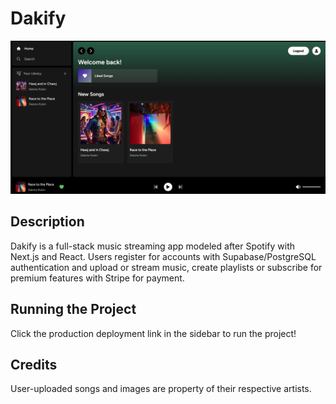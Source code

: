 # Dakify  
  
![alt text](https://github.com/dakotalrubin/dakify/blob/main/images/screenshot.png?raw=true)
  
## Description  
Dakify is a full-stack music streaming app modeled after Spotify with Next.js and React. Users register for accounts with Supabase/PostgreSQL authentication and upload or stream music, create playlists or subscribe for premium features with Stripe for payment.  
  
## Running the Project  
Click the production deployment link in the sidebar to run the project!  
  
## Credits  
User-uploaded songs and images are property of their respective artists.